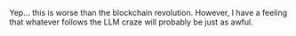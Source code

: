 Yep... this is worse than the blockchain revolution. However, I have a feeling that whatever follows the LLM craze will probably be just as awful.
